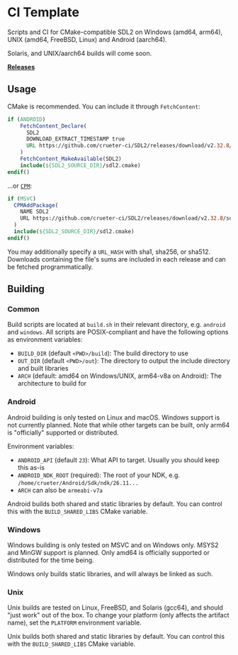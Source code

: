 # CI Template

Scripts and CI for CMake-compatible SDL2 on Windows (amd64, arm64), UNIX (amd64, FreeBSD, Linux) and Android (aarch64).

Solaris, and UNIX/aarch64 builds will come soon.

[**Releases**](https://github.com/crueter-ci/SDL2/releases)

## Usage

CMake is recommended. You can include it through `FetchContent`:

```cmake
if (ANDROID)
    FetchContent_Declare(
      SDL2
      DOWNLOAD_EXTRACT_TIMESTAMP true
      URL https://github.com/crueter-ci/SDL2/releases/download/v2.32.8/sdl2-android-2.32.8.tar.zst
    )
    FetchContent_MakeAvailable(SDL2)
    include(${SDL2_SOURCE_DIR}/sdl2.cmake)
endif()
```

...or [`CPM`](https://github.com/cpm-cmake/CPM.cmake):

```cmake
if (MSVC)
  CPMAddPackage(
    NAME SDL2
    URL https://github.com/crueter-ci/SDL2/releases/download/v2.32.8/sdl2-windows-2.32.8.tar.zst
  )
  include(${SDL2_SOURCE_DIR}/sdl2.cmake)
endif()
```

You may additionally specify a `URL_HASH` with sha1, sha256, or sha512. Downloads containing the file's sums are included in each release and can be fetched programmatically.

## Building

### Common

Build scripts are located at `build.sh` in their relevant directory, e.g. `android` and `windows`. All scripts are POSIX-compliant and have the following options as environment variables:

- `BUILD_DIR` (default `<PWD>/build`): The build directory to use
- `OUT_DIR` (default `<PWD>/out`): The directory to output the include directory and built libraries
- `ARCH` (default: amd64 on Windows/UNIX, arm64-v8a on Android): The architecture to build for

### Android

Android building is only tested on Linux and macOS. Windows support is not currently planned. Note that while other targets can be built, only arm64 is "officially" supported or distributed.

Environment variables:

- `ANDROID_API` (default `23`): What API to target. Usually you should keep this as-is
- `ANDROID_NDK_ROOT` (required): The root of your NDK, e.g. `/home/crueter/Android/Sdk/ndk/26.11...`
- `ARCH` can also be `armeabi-v7a`

Android builds both shared and static libraries by default. You can control this with the `BUILD_SHARED_LIBS` CMake variable.

### Windows

Windows building is only tested on MSVC and on Windows only. MSYS2 and MinGW support is planned. Only amd64 is officially supported or distributed for the time being.

Windows only builds static libraries, and will always be linked as such.

### Unix

Unix builds are tested on Linux, FreeBSD, and Solaris (gcc64), and should "just work" out of the box. To change your platform (only affects the artifact name), set the `PLATFORM` environment variable.

Unix builds both shared and static libraries by default. You can control this with the `BUILD_SHARED_LIBS` CMake variable.